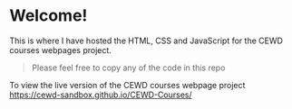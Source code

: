 # Welcome!

This is where I have hosted the HTML, CSS and JavaScript for the CEWD courses webpages project.

>Please feel free to copy any of the code in this repo

To view the live version of the CEWD courses webpage project https://cewd-sandbox.github.io/CEWD-Courses/
